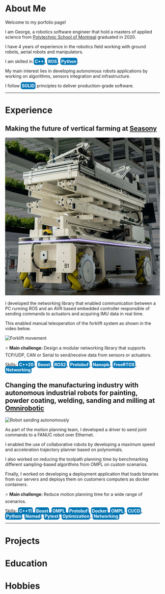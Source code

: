 # About Me

Welcome to my porfolio page!

I am George, a robotics software engineer that hold a masters of applied science from [Polytechnic School of Montreal](https://www.polymtl.ca/en) graduated in 2020. 

I have 4 years of experience in the robotics field working with ground robots, aerial robots and manipulators.

I am skilled in <span style="background-color: #0077B5; color: white; border-radius: 6px; padding: 3px 3px; font-weight: bold;">C++</span>, <span style="background-color: #0077B5; color: white; border-radius: 6px; padding: 3px 3px; font-weight: bold;">ROS</span>, <span style="background-color: #0077B5; color: white; border-radius: 6px; padding: 3px 3px; font-weight: bold;">Python</span>.

My main interest lies in developing autonomous robots applications by working on algorithms, sensors integration and infrastructure.

I follow <span style="background-color: #0077B5; color: white; border-radius: 6px; padding: 3px 3px; font-weight: bold;">SOLID</span> principles to deliver production-grade software.

***

# Experience

## Making the future of vertical farming at [Seasony](https://www.seasony.io/)

![Robotic Platform](watney.png)

I developed the networking library that enabled communication between a PC running ROS and an AVR based embedded controller responsible of sending commands to actuators and acquiring IMU data in real time.

This enabled manual teleoperation of the forklift system as shown in the video below.

![Forklift movement](forklift_video.gif)

<p>&#11088; <strong>Main challenge: </strong> Design a modular networking library that supports TCP/UDP, CAN or Serial to send/receive data from sensors or actuators.</p>

Skills: <span style="background-color: #0077B5; color: white; border-radius: 6px; padding: 3px 3px; font-weight: bold;">C++20</span>, 
<span style="background-color: #0077B5; color: white; border-radius: 6px; padding: 3px 3px; font-weight: bold;">Boost</span>, 
<span style="background-color: #0077B5; color: white; border-radius: 6px; padding: 3px 3px; font-weight: bold;">ROS2</span>, 
<span style="background-color: #0077B5; color: white; border-radius: 6px; padding: 3px 3px; font-weight: bold;">Protobuf</span>, 
<span style="background-color: #0077B5; color: white; border-radius: 6px; padding: 3px 3px; font-weight: bold;">Nanopb</span>, 
<span style="background-color: #0077B5; color: white; border-radius: 6px; padding: 3px 3px; font-weight: bold;">FreeRTOS</span>, 
<span style="background-color: #0077B5; color: white; border-radius: 6px; padding: 3px 3px; font-weight: bold;">Networking</span>

## Changing the manufacturing industry with autonomous industrial robots for painting, powder coating, welding, sanding and milling at [Omnirobotic](https://omnirobotic.com/)

![Robot sanding autonomously](omnirobotic.gif)

As part of the motion planning team, I developed a driver to send joint commands to a FANUC robot over Ethernet. 

I enabled the use of collaborative robots by developing a maximum speed and acceleration trajectory planner based on polynomials.

I also worked on reducing the toolpath planning time by benchmarking different sampling-based algorithms from OMPL on custom scenarios.

Finally, I worked on developing a deployment application that loads binaries from our servers and deploys them on customers computers as docker containers. 

<p>&#11088; <strong>Main challenge: </strong> Reduce motion planning time for a wide range of scenarios.</p>

Skills: <span style="background-color: #0077B5; color: white; border-radius: 6px; padding: 3px 3px; font-weight: bold;">C++11</span>, 
<span style="background-color: #0077B5; color: white; border-radius: 6px; padding: 3px 3px; font-weight: bold;">Boost</span>, 
<span style="background-color: #0077B5; color: white; border-radius: 6px; padding: 3px 3px; font-weight: bold;">OMPL</span>, 
<span style="background-color: #0077B5; color: white; border-radius: 6px; padding: 3px 3px; font-weight: bold;">Protobuf</span>, 
<span style="background-color: #0077B5; color: white; border-radius: 6px; padding: 3px 3px; font-weight: bold;">Docker</span>, 
<span style="background-color: #0077B5; color: white; border-radius: 6px; padding: 3px 3px; font-weight: bold;">OMPL</span>, 
<span style="background-color: #0077B5; color: white; border-radius: 6px; padding: 3px 3px; font-weight: bold;">CI/CD</span>, 
<span style="background-color: #0077B5; color: white; border-radius: 6px; padding: 3px 3px; font-weight: bold;">Python</span>, 
<span style="background-color: #0077B5; color: white; border-radius: 6px; padding: 3px 3px; font-weight: bold;">Nomad</span>, 
<span style="background-color: #0077B5; color: white; border-radius: 6px; padding: 3px 3px; font-weight: bold;">Pytest</span>, 
<span style="background-color: #0077B5; color: white; border-radius: 6px; padding: 3px 3px; font-weight: bold;">Optimization</span>, 
<span style="background-color: #0077B5; color: white; border-radius: 6px; padding: 3px 3px; font-weight: bold;">Networking</span>

*** 

# Projects

# Education

# Hobbies

